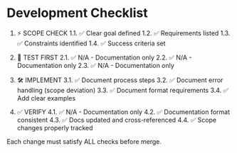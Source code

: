 # Development Checklist

1. ⚡ SCOPE CHECK
1.1. ✅ Clear goal defined
1.2. ✅ Requirements listed
1.3. ✅ Constraints identified
1.4. ✅ Success criteria set

2. 🧪 TEST FIRST
2.1. ✅ N/A - Documentation only
2.2. ✅ N/A - Documentation only
2.3. ✅ N/A - Documentation only

3. 🛠️ IMPLEMENT
3.1. ✅ Document process steps
3.2. ✅ Document error handling (scope deviation)
3.3. ✅ Document format requirements
3.4. ✅ Add clear examples

4. ✅ VERIFY
4.1. ✅ N/A - Documentation only
4.2. ✅ Documentation format consistent
4.3. ✅ Docs updated and cross-referenced
4.4. ✅ Scope changes properly tracked

Each change must satisfy ALL checks before merge.
